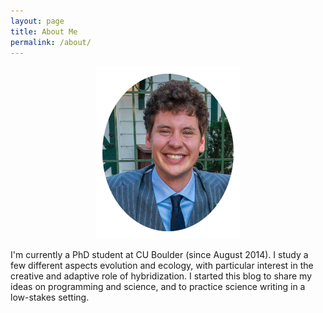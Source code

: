 ```yaml
---
layout: page
title: About Me
permalink: /about/
---
```


<!---
add <center> and </center> to center the photo
--->

<center><img border="0" alt="myface" src="https://raw.githubusercontent.com/silastittes/silastittes.github.io/master/images/myPhoto_circle.jpg" width="230" height="276"></center>

<!---
![myface](https://raw.githubusercontent.com/silastittes/silastittes.github.io/master/images/myPhoto_circle.jpg)
--->

I'm currently a PhD student at CU Boulder (since August 2014). I study a few different aspects evolution and ecology, with particular interest in the creative and adaptive role of hybridization. I started this blog to share my ideas on programming and science, and to practice science writing in a low-stakes setting.


<!--
<dev align="center"><a href="https://scholar.google.com/citations?user=LxGAurUAAAAJ&hl=en"><img style="float:left;" border="0" alt="Google Scholar" src="https://raw.githubusercontent.com/silastittes/silastittes.github.io/master/images/google_scholar_wCap.png" width="150" height="200"></a><a href="https://www.inaturalist.org/projects/the-sunflower-community-project"><img style="float:left;" border="0" alt="iNaturalist" src="https://raw.githubusercontent.com/silastittes/silastittes.github.io/master/images/Nat_bird.png" width="251" height="200"><a href="http://nkane.weebly.com/"><img style="float:left;" border="0" alt="Kane lab" src="https://raw.githubusercontent.com/silastittes/silastittes.github.io/master/images/kane_lab.png" width="215" height="215"></a></a></dev>
-->
